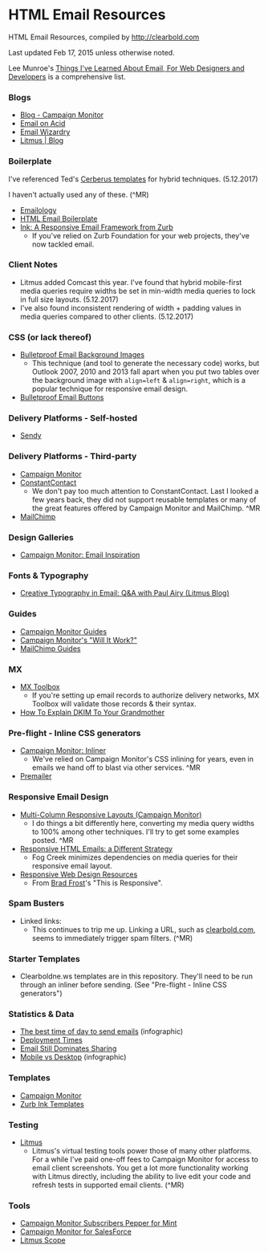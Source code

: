 HTML Email Resources
====================

HTML Email Resources, compiled by http://clearbold.com

Last updated Feb 17, 2015 unless otherwise noted.

Lee Munroe's [Things I've Learned About Email, For Web Designers and Developers](http://www.leemunroe.com/sending-email-designers-developers/) is a comprehensive list.


### Blogs

* [Blog - Campaign Monitor](http://www.campaignmonitor.com/blog/)
* [Email on Acid](http://www.emailonacid.com/blog)
* [Email Wizardry](http://emailwizardry.nightjar.com.au/)
* [Litmus | Blog](https://litmus.com/blog/)

### Boilerplate

I've referenced Ted's [Cerberus templates](https://tedgoas.github.io/Cerberus/) for hybrid techniques. (5.12.2017)

I haven't actually used any of these. (^MR)

* [Emailology](http://www.emailology.org/#1)
* [HTML Email Boilerplate](http://htmlemailboilerplate.com/)
* [Ink: A Responsive Email Framework from Zurb](http://zurb.com/ink/)
	* If you've relied on Zurb Foundation for your web projects, they've now tackled email.

### Client Notes

* Litmus added Comcast this year. I've found that hybrid mobile-first media queries require widths be set in min-width media queries to lock in full size layouts. (5.12.2017)
* I've also found inconsistent rendering of width + padding values in media queries compared to other clients. (5.12.2017)

### CSS (or lack thereof)

* [Bulletproof Email Background Images](http://emailbg.net/)
	* This technique (and tool to generate the necessary code) works, but Outlook 2007, 2010 and 2013 fall apart when you put two tables over the background image with `align=left` & `align=right`, which is a popular technique for responsive email design.
* [Bulletproof Email Buttons](http://buttons.cm/)

### Delivery Platforms - Self-hosted

* [Sendy](http://sendy.co/)

### Delivery Platforms - Third-party

* [Campaign Monitor](http://campaignmonitor.com)
* [ConstantContact](http://www.constantcontact.com/index.jsp)
	* We don't pay too much attention to ConstantContact. Last I looked a few years back, they did not support reusable templates or many of the great features offered by Campaign Monitor and MailChimp. ^MR
* [MailChimp](http://www.mailchimp.com)

### Design Galleries

* [Campaign Monitor: Email Inspiration](http://www.campaignmonitor.com/gallery/)

### Fonts & Typography

* [Creative Typography in Email: Q&A with Paul Airy (Litmus Blog)](https://litmus.com/blog/creative-typography-in-email-qa-with-paul-airy)

### Guides

* [Campaign Monitor Guides](http://www.campaignmonitor.com/guides/)
* [Campaign Monitor's "Will It Work?"](http://www.campaignmonitor.com/resources/will-it-work/)
* [MailChimp Guides](http://mailchimp.com/resources/)

### MX

* [MX Toolbox](http://www.mxtoolbox.com/SuperTool.aspx)
	* If you're setting up email records to authorize delivery networks, MX Toolbox will validate those records & their syntax.
* [How To Explain DKIM To Your Grandmother](http://www.messagesystems.com/blog/dkim-for-grandma/)

### Pre-flight - Inline CSS generators

* [Campaign Monitor: Inliner](http://inliner.cm/)
	* We've relied on Campaign Monitor's CSS inlining for years, even in emails we hand off to blast via other services. ^MR
* [Premailer](http://premailer.dialect.ca/)

### Responsive Email Design

* [Multi-Column Responsive Layouts (Campaign Monitor)](http://www.campaignmonitor.com/guides/mobile/responsive/)
	* I do things a bit differently here, converting my media query widths to 100% among other techniques. I'll try to get some examples posted. ^MR
* [Responsive HTML Emails: a Different Strategy](http://blog.fogcreek.com/responsive-html-emails-a-different-strategy/)
	* Fog Creek minimizes dependencies on media queries for their responsive email layout.
* [Responsive Web Design Resources](http://bradfrost.github.io/this-is-responsive/resources.html#email-design)
	* From [Brad Frost](https://github.com/bradfrost)'s "This is Responsive".

### Spam Busters

* Linked links:
	* This continues to trip me up. Linking a URL, such as [clearbold.com](clearbold.com), seems to immediately trigger spam filters. (^MR)

### Starter Templates

* Clearboldne.ws templates are in this repository. They'll need to be run through an inliner before sending. (See "Pre-flight - Inline CSS generators")

### Statistics & Data

* [The best time of day to send emails](http://www.adverblog.com/2012/10/12/the-best-time-of-day-to-send-emails-infographic/) (infographic)
* [Deployment Times](http://www.emailstatcenter.com/DeploymentTimes.html)
* [Email Still Dominates Sharing](http://blog.digg.com/post/49264812779/were-still-learning)
* [Mobile vs Desktop](https://www.pinterest.com/pin/34973334579201964/) (infographic)

### Templates

* [Campaign Monitor](http://www.campaignmonitor.com/templates/)
* [Zurb Ink Templates](http://zurb.com/ink/templates.php)

### Testing

* [Litmus](https://litmus.com/)
	* Litmus's virtual testing tools power those of many other platforms. For a while I've paid one-off fees to Campaign Monitor for access to email client screenshots. You get a lot more functionality working with Litmus directly, including the ability to live edit your code and refresh tests in supported email clients. (^MR)

### Tools

* [Campaign Monitor Subscribers Pepper for Mint](https://github.com/circa1977/sk.campaignmonitor_subscribers.pepper)
* [Campaign Monitor for SalesForce](http://blog.marketincontext.com/post/63514261547/campaign-monitor-for-salesforce-powerful-affordable)
* [Litmus Scope](https://litmus.com/scope/)
